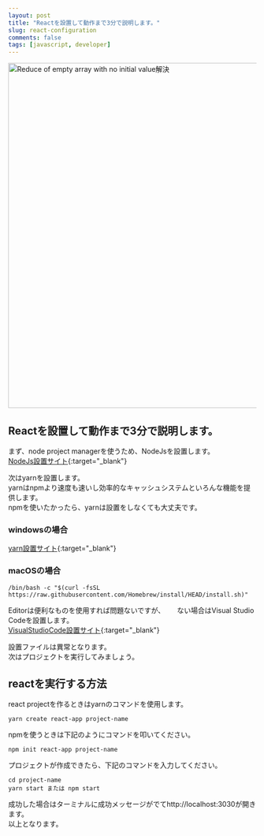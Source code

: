```yaml
---
layout: post
title: "Reactを設置して動作まで3分で説明します。"
slug: react-configuration
comments: false
tags: [javascript, developer]
---
```

<img src="https://drive.google.com/uc?export=view&id=1u7BSBIt1dMa6djlVbF-VmF72fTZ1X3TL" alt="Reduce of empty array with no initial value解決" width="700">

## Reactを設置して動作まで3分で説明します。

まず、node project managerを使うため、NodeJsを設置します。  
[NodeJs設置サイト](https://nodejs.org/ko/download/){:target="_blank"}

次はyarnを設置します。  
yarnはnpmより速度も速いし効率的なキャッシュシステムといろんな機能を提供します。  
npmを使いたかったら、yarnは設置をしなくても大丈夫です。  

### windowsの場合  
[yarn設置サイト](https://classic.yarnpkg.com/en/docs/install#windows-stable){:target="_blank"}
  
### macOSの場合
```terminal
/bin/bash -c "$(curl -fsSL https://raw.githubusercontent.com/Homebrew/install/HEAD/install.sh)"
```
  
Editorは便利なものを使用すれば問題ないですが、　　
ない場合はVisual Studio Codeを設置します。  
[VisualStudioCode設置サイト](https://code.visualstudio.com/Download){:target="_blank"}
  
設置ファイルは異常となります。  
次はプロジェクトを実行してみましょう。  

## reactを実行する方法
react projectを作るときはyarnのコマンドを使用します。  
```terminal
yarn create react-app project-name
```

npmを使うときは下記のようにコマンドを叩いてください。  
```terminal
npm init react-app project-name
```

プロジェクトが作成できたら、下記のコマンドを入力してください。  
```terminal
cd project-name
yarn start または npm start
```

成功した場合はターミナルに成功メッセージがでてhttp://localhost:3030が開きます。  
以上となります。  